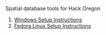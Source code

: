 Spatial database tools for Hack Oregon

1.  [Windows Setup
    Instructions](https://github.com/hackoregon/SpatialDatabase/blob/master/Docs/Windows-Setup.md)
2.  [Fedora Linux Setup Instructions]()
